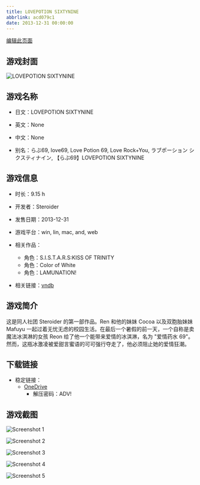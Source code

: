 ```yaml
---
title: LOVEPOTION SIXTYNINE
abbrlink: acd079c1
date: 2013-12-31 00:00:00
---
```

[编辑此页面](https://github.com/ACG-3/ADV3-source/blob/main/source/_posts/games/LOVEPOTION%20SIXTYNINE.md)

## 游戏封面

![LOVEPOTION SIXTYNINE](https://pan.timero.xyz/d/onedrive/img_lib_001/LOVEPOTION%20SIXTYNINE_cover.avif)


## 游戏名称

- 日文：LOVEPOTION SIXTYNINE
- 英文：None
- 中文：None

- 别名：らぶ69, love69, Love Potion 69, Love Rock+You, ラブポーション シクスティナイン, 【らぶ69】LOVEPOTION SIXTYNINE


## 游戏信息

- 时长：9.15 h
- 开发者：Steroider
- 发售日期：2013-12-31
- 游戏平台：win, lin, mac, and, web
- 相关作品：
   - 角色：S.I.S.T.A.R.S:KISS OF TRINITY
   - 角色：Color of White
   - 角色：LAMUNATION!

- 相关链接：[vndb](https://vndb.org/v14082)


## 游戏简介

这是同人社团 Steroider 的第一部作品。Ren 和他的妹妹 Cocoa 以及双胞胎妹妹 Mafuyu 一起过着无忧无虑的校园生活。在最后一个暑假的前一天，一个自称是卖魔法冰淇淋的女孩 Reon 给了他一个能带来爱情的冰淇淋，名为 "爱情药水 69"。然而，这瓶冰激凌被爱甜言蜜语的可可强行夺走了，他必须阻止她的爱情狂潮。




## 下载链接

- 稳定链接：
    - [OneDrive](https://pan.timero.xyz/onedrive/adv_lib_001/LOVEPOTION%20SIXTYNINE)
        - 解压密码：ADV!



## 游戏截图


![Screenshot 1](https://pan.timero.xyz/d/onedrive/img_lib_001/LOVEPOTION%20SIXTYNINE_Screenshot_1.avif)

![Screenshot 2](https://pan.timero.xyz/d/onedrive/img_lib_001/LOVEPOTION%20SIXTYNINE_Screenshot_2.avif)

![Screenshot 3](https://pan.timero.xyz/d/onedrive/img_lib_001/LOVEPOTION%20SIXTYNINE_Screenshot_3.avif)

![Screenshot 4](https://pan.timero.xyz/d/onedrive/img_lib_001/LOVEPOTION%20SIXTYNINE_Screenshot_4.avif)

![Screenshot 5](https://pan.timero.xyz/d/onedrive/img_lib_001/LOVEPOTION%20SIXTYNINE_Screenshot_5.avif)

